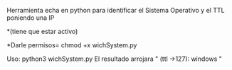 Herramienta echa en python para identificar el Sistema Operativo y el TTL poniendo una IP

*(tiene que estar activo)

*Darle permisos= chmod +x wichSystem.py

Uso: python3 wichSystem.py <ip> 
  El resultado arrojara " <ip> (ttl ->127): windows "
